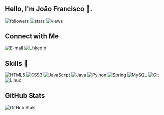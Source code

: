 ## Hello, I'm João Francisco 👋.

![followers](https://img.shields.io/github/followers/jffcm?style=social)
![stars](https://img.shields.io/github/stars/jffcm?style=social)
![views](https://komarev.com/ghpvc/?username=jffcm&color=blueviolet)

## Connect with Me

[![E-mail](https://img.shields.io/badge/-Email-000?style=for-the-badge&logo=microsoft-outlook&logoColor=007BFF)](mailto:jffranciscomartins@gmail.com)
[![LinkedIn](https://img.shields.io/badge/LinkedIn-000?style=for-the-badge&logo=linkedin&logoColor=0E76A8)](https://www.linkedin.com/in/jo%C3%A3o-francisco-franco-15a45a234/)

## Skills 🚀
![HTML5](https://img.shields.io/badge/HTML5-000?style=for-the-badge&logo=html5)
![CSS3](https://img.shields.io/badge/CSS3-000?style=for-the-badge&logo=css3&logoColor=264CE4)
![JavaScript](https://img.shields.io/badge/JavaScript-000?style=for-the-badge&logo=javascript)
![Java](https://img.shields.io/badge/Java-000?style=for-the-badge&logo=java)
![Python](https://img.shields.io/badge/python-000000?style=for-the-badge&logo=python&logoColor=ffdd54)
![Spring](https://img.shields.io/badge/Spring-000?style=for-the-badge&logo=spring)
![MySQL](https://img.shields.io/badge/MySQL-000?style=for-the-badge&logo=mysql&logoColor=005C84)
![Git](https://img.shields.io/badge/git-000?style=for-the-badge&logo=git&logoColor=005C84)
![Linux](https://img.shields.io/badge/Linux-000?style=for-the-badge&logo=linux&logoColor=FCC624)


## GitHub Stats
![GitHub Stats](https://github-readme-stats.vercel.app/api?username=jffcm&theme=transparent&bg_color=000&border_color=30A3DC&show_icons=true&icon_color=30A3DC&title_color=E94D5F&text_color=FFF)







